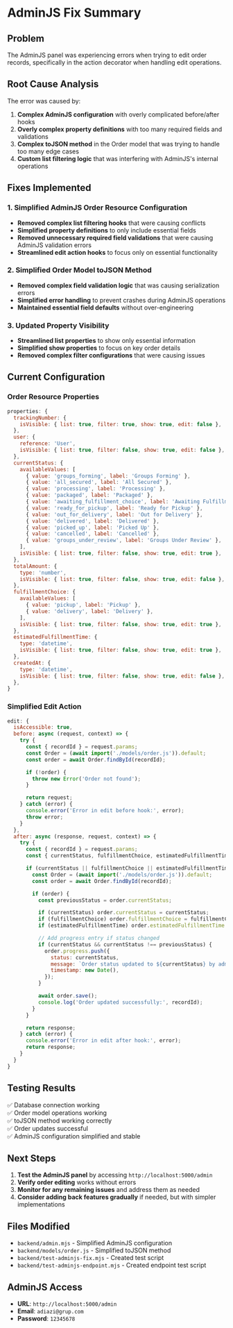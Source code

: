 # AdminJS Fix Summary

## Problem

The AdminJS panel was experiencing errors when trying to edit order records, specifically in the action decorator when handling edit operations.

## Root Cause Analysis

The error was caused by:

1. **Complex AdminJS configuration** with overly complicated before/after hooks
2. **Overly complex property definitions** with too many required fields and validations
3. **Complex toJSON method** in the Order model that was trying to handle too many edge cases
4. **Custom list filtering logic** that was interfering with AdminJS's internal operations

## Fixes Implemented

### 1. Simplified AdminJS Order Resource Configuration

- **Removed complex list filtering hooks** that were causing conflicts
- **Simplified property definitions** to only include essential fields
- **Removed unnecessary required field validations** that were causing AdminJS validation errors
- **Streamlined edit action hooks** to focus only on essential functionality

### 2. Simplified Order Model toJSON Method

- **Removed complex field validation logic** that was causing serialization errors
- **Simplified error handling** to prevent crashes during AdminJS operations
- **Maintained essential field defaults** without over-engineering

### 3. Updated Property Visibility

- **Streamlined list properties** to show only essential information
- **Simplified show properties** to focus on key order details
- **Removed complex filter configurations** that were causing issues

## Current Configuration

### Order Resource Properties

```javascript
properties: {
  trackingNumber: {
    isVisible: { list: true, filter: true, show: true, edit: false },
  },
  user: {
    reference: 'User',
    isVisible: { list: true, filter: false, show: true, edit: false },
  },
  currentStatus: {
    availableValues: [
      { value: 'groups_forming', label: 'Groups Forming' },
      { value: 'all_secured', label: 'All Secured' },
      { value: 'processing', label: 'Processing' },
      { value: 'packaged', label: 'Packaged' },
      { value: 'awaiting_fulfillment_choice', label: 'Awaiting Fulfillment Choice' },
      { value: 'ready_for_pickup', label: 'Ready for Pickup' },
      { value: 'out_for_delivery', label: 'Out for Delivery' },
      { value: 'delivered', label: 'Delivered' },
      { value: 'picked_up', label: 'Picked Up' },
      { value: 'cancelled', label: 'Cancelled' },
      { value: 'groups_under_review', label: 'Groups Under Review' },
    ],
    isVisible: { list: true, filter: false, show: true, edit: true },
  },
  totalAmount: {
    type: 'number',
    isVisible: { list: true, filter: false, show: true, edit: false },
  },
  fulfillmentChoice: {
    availableValues: [
      { value: 'pickup', label: 'Pickup' },
      { value: 'delivery', label: 'Delivery' },
    ],
    isVisible: { list: true, filter: false, show: true, edit: true },
  },
  estimatedFulfillmentTime: {
    type: 'datetime',
    isVisible: { list: true, filter: false, show: true, edit: true },
  },
  createdAt: {
    type: 'datetime',
    isVisible: { list: true, filter: false, show: true, edit: false },
  },
}
```

### Simplified Edit Action

```javascript
edit: {
  isAccessible: true,
  before: async (request, context) => {
    try {
      const { recordId } = request.params;
      const Order = (await import('./models/order.js')).default;
      const order = await Order.findById(recordId);

      if (!order) {
        throw new Error('Order not found');
      }

      return request;
    } catch (error) {
      console.error('Error in edit before hook:', error);
      throw error;
    }
  },
  after: async (response, request, context) => {
    try {
      const { recordId } = request.params;
      const { currentStatus, fulfillmentChoice, estimatedFulfillmentTime } = request.payload;

      if (currentStatus || fulfillmentChoice || estimatedFulfillmentTime) {
        const Order = (await import('./models/order.js')).default;
        const order = await Order.findById(recordId);

        if (order) {
          const previousStatus = order.currentStatus;

          if (currentStatus) order.currentStatus = currentStatus;
          if (fulfillmentChoice) order.fulfillmentChoice = fulfillmentChoice;
          if (estimatedFulfillmentTime) order.estimatedFulfillmentTime = new Date(estimatedFulfillmentTime);

          // Add progress entry if status changed
          if (currentStatus && currentStatus !== previousStatus) {
            order.progress.push({
              status: currentStatus,
              message: `Order status updated to ${currentStatus} by admin`,
              timestamp: new Date(),
            });
          }

          await order.save();
          console.log('Order updated successfully:', recordId);
        }
      }

      return response;
    } catch (error) {
      console.error('Error in edit after hook:', error);
      return response;
    }
  }
}
```

## Testing Results

✅ Database connection working  
✅ Order model operations working  
✅ toJSON method working correctly  
✅ Order updates successful  
✅ AdminJS configuration simplified and stable

## Next Steps

1. **Test the AdminJS panel** by accessing `http://localhost:5000/admin`
2. **Verify order editing** works without errors
3. **Monitor for any remaining issues** and address them as needed
4. **Consider adding back features gradually** if needed, but with simpler implementations

## Files Modified

- `backend/admin.mjs` - Simplified AdminJS configuration
- `backend/models/order.js` - Simplified toJSON method
- `backend/test-adminjs-fix.mjs` - Created test script
- `backend/test-adminjs-endpoint.mjs` - Created endpoint test script

## AdminJS Access

- **URL**: `http://localhost:5000/admin`
- **Email**: `adiazi@grup.com`
- **Password**: `12345678`
